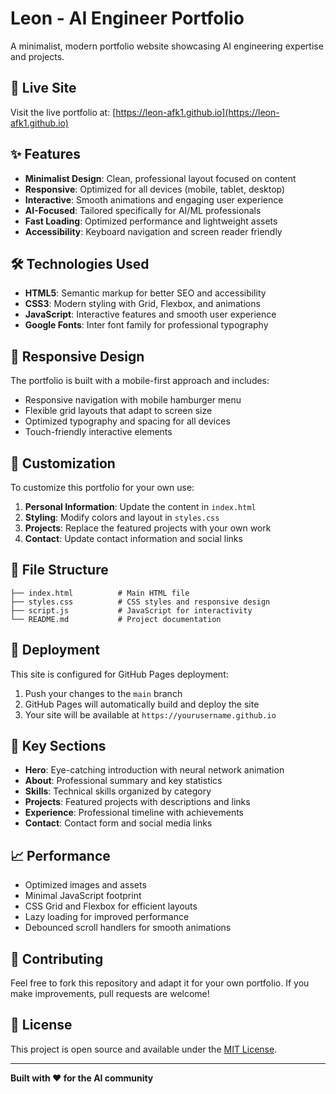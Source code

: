 # Leon - AI Engineer Portfolio

A minimalist, modern portfolio website showcasing AI engineering expertise and projects.

## 🚀 Live Site

Visit the live portfolio at: [https://leon-afk1.github.io](https://leon-afk1.github.io)

## ✨ Features

- **Minimalist Design**: Clean, professional layout focused on content
- **Responsive**: Optimized for all devices (mobile, tablet, desktop)
- **Interactive**: Smooth animations and engaging user experience
- **AI-Focused**: Tailored specifically for AI/ML professionals
- **Fast Loading**: Optimized performance and lightweight assets
- **Accessibility**: Keyboard navigation and screen reader friendly

## 🛠️ Technologies Used

- **HTML5**: Semantic markup for better SEO and accessibility
- **CSS3**: Modern styling with Grid, Flexbox, and animations
- **JavaScript**: Interactive features and smooth user experience
- **Google Fonts**: Inter font family for professional typography

## 📱 Responsive Design

The portfolio is built with a mobile-first approach and includes:
- Responsive navigation with mobile hamburger menu
- Flexible grid layouts that adapt to screen size
- Optimized typography and spacing for all devices
- Touch-friendly interactive elements

## 🎨 Customization

To customize this portfolio for your own use:

1. **Personal Information**: Update the content in `index.html`
2. **Styling**: Modify colors and layout in `styles.css`
3. **Projects**: Replace the featured projects with your own work
4. **Contact**: Update contact information and social links

## 📂 File Structure

```
├── index.html          # Main HTML file
├── styles.css          # CSS styles and responsive design
├── script.js           # JavaScript for interactivity
└── README.md           # Project documentation
```

## 🚀 Deployment

This site is configured for GitHub Pages deployment:

1. Push your changes to the `main` branch
2. GitHub Pages will automatically build and deploy the site
3. Your site will be available at `https://yourusername.github.io`

## 🎯 Key Sections

- **Hero**: Eye-catching introduction with neural network animation
- **About**: Professional summary and key statistics
- **Skills**: Technical skills organized by category
- **Projects**: Featured projects with descriptions and links
- **Experience**: Professional timeline with achievements
- **Contact**: Contact form and social media links

## 📈 Performance

- Optimized images and assets
- Minimal JavaScript footprint
- CSS Grid and Flexbox for efficient layouts
- Lazy loading for improved performance
- Debounced scroll handlers for smooth animations

## 🤝 Contributing

Feel free to fork this repository and adapt it for your own portfolio. If you make improvements, pull requests are welcome!

## 📄 License

This project is open source and available under the [MIT License](LICENSE).

---

**Built with ❤️ for the AI community**
